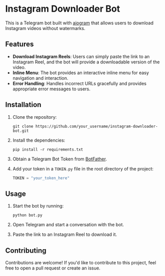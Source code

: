 # Instagram Downloader Bot

This is a Telegram bot built with [aiogram](https://github.com/aiogram/aiogram) that allows users to download Instagram videos without watermarks.

## Features

- **Download Instagram Reels**: Users can simply paste the link to an Instagram Reel, and the bot will provide a downloadable version of the video.
- **Inline Menu**: The bot provides an interactive inline menu for easy navigation and interaction.
- **Error Handling**: Handles incorrect URLs gracefully and provides appropriate error messages to users.

## Installation

1. Clone the repository:

   ```
   git clone https://github.com/your_username/instagram-downloader-bot.git
   ```

2. Install the dependencies:

   ```
   pip install -r requirements.txt
   ```

3. Obtain a Telegram Bot Token from [BotFather](https://core.telegram.org/bots#6-botfather).

4. Add your token in a `TOKEN.py` file in the root directory of the project:

   ```python
   TOKEN = "your_token_here"
   ```

## Usage

1. Start the bot by running:

   ```
   python bot.py
   ```

2. Open Telegram and start a conversation with the bot.

3. Paste the link to an Instagram Reel to download it.

## Contributing

Contributions are welcome! If you'd like to contribute to this project, feel free to open a pull request or create an issue.
